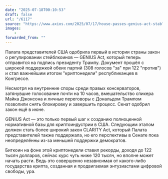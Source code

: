 ```yaml
---
date: "2025-07-18T00:10:53"
draft: false
url: "/6117"
source: "https://www.axios.com/2025/07/17/house-passes-genius-act-stablecoins-trump"
images:
    -
forwarded_from: ""
---
```


Палата представителей США одобрила первый в истории страны закон о регулировании стейблкоинов — GENIUS Act, который теперь отправится на подпись президенту Трампу. Документ прошёл с широкой поддержкой обеих партий (308 голосов "за" при 122 "против") и стал важнейшим итогом "криптонедели" республиканцев в Конгрессе.

Несмотря на внутренние споры среди правых консерваторов, затянувшие голосование почти на 10 часов, вмешательство спикера Майка Джонсона и личные переговоры с Дональдом Трампом позволили снять блокировку и завершить процесс. Сенат одобрил закон ещё в июне.

GENIUS Act — это только первый шаг к созданию полноценной нормативной базы для криптоиндустрии в США. Следующим этапом должен стать более широкий закон CLARITY Act, который Палата представителей также поддержала, но его перспективы в Сенате пока неопределённы из-за меньшей поддержки демократов.

Биткоин на фоне этой криптонедели ставил рекорды, доходя до 122 тысяч долларов, сейчас курс чуть ниже 120 тысяч, но вполне может начать расти. Ведь это совершенно независимая от какого-либо государства крипта, созданная и продвигаемая энтузиастами цифровой свободы, ура.
